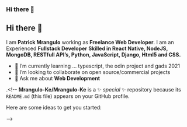 ### Hi there 👋

## Hi there 👋

I am **Patrick Mrangulo** working as **Freelance Web Developer**. I am an Experienced **Fullstack Developer**
**Skilled in React Native, NodeJS, MongoDB, RESTfull API’s, Python, JavaScript, Django, Html5 and CSS.**

- 🌱 I’m currently learning ... typescript, the odin project and gads 2021
- 👯 I’m looking to collaborate on open source/commercial projects
- 💬 Ask me about **Web Development**

.<!--
**Mrangulo-Ke/Mrangulo-Ke** is a ✨ _special_ ✨ repository because its `README.md` (this file) appears on your GitHub profile.

Here are some ideas to get you started:


-->

